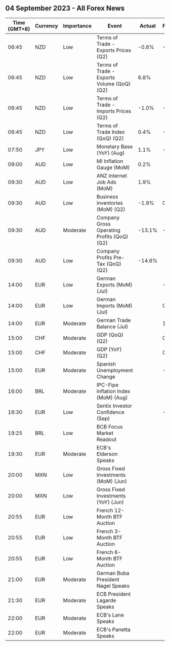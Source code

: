 ## 04 September 2023 - All Forex News

| Time (GMT+8) | Currency | Importance | Event | Actual | Forecast | Previous |
|------|----------|------------|-------|--------|----------|----------|
| 06:45 | NZD | Low | Terms of Trade - Exports Prices (Q2) | -0.6% | -2.1% | -6.9% |
| 06:45 | NZD | Low | Terms of Trade - Exports Volume (QoQ) (Q2) | 6.8% |  | 1.0% |
| 06:45 | NZD | Low | Terms of Trade - Imports Prices (Q2) | -1.0% | -1.4% | -5.5% |
| 06:45 | NZD | Low | Terms of Trade Index (QoQ) (Q2) | 0.4% | -1.3% | -1.5% |
| 07:50 | JPY | Low | Monetary Base (YoY) (Aug) | 1.1% | -0.7% | -1.4% |
| 09:00 | AUD | Low | MI Inflation Gauge (MoM) | 0.2% |  | 0.8% |
| 09:30 | AUD | Low | ANZ Internet Job Ads (MoM) | 1.9% |  | 0.7% |
| 09:30 | AUD | Low | Business inventories (MoM) (Q2) | -1.9% | 0.9% | 1.2% |
| 09:30 | AUD | Moderate | Company Gross Operating Profits (QoQ) (Q2) | -13.1% | -1.9% | 1.3% |
| 09:30 | AUD | Low | Company Profits Pre-Tax (QoQ) (Q2) | -14.6% |  | -7.5% |
| 14:00 | EUR | Low | German Exports (MoM) (Jul) |  | -1.5% | 0.1% |
| 14:00 | EUR | Low | German Imports (MoM) (Jul) |  | 0.5% | -3.4% |
| 14:00 | EUR | Moderate | German Trade Balance (Jul) |  | 18.0B | 18.7B |
| 15:00 | CHF | Moderate | GDP (QoQ) (Q2) |  | 0.1% | 0.3% |
| 15:00 | CHF | Moderate | GDP (YoY) (Q2) |  | 0.5% | 0.6% |
| 15:00 | EUR | Moderate | Spanish Unemployment Change |  | -21.3K | -11.0K |
| 16:00 | BRL | Moderate | IPC-Fipe Inflation Index (MoM) (Aug) |  |  | -0.14% |
| 16:30 | EUR | Low | Sentix Investor Confidence (Sep) |  | -19.6 | -18.9 |
| 19:25 | BRL | Low | BCB Focus Market Readout |  |  |  |
| 19:30 | EUR | Moderate | ECB's Elderson Speaks |  |  |  |
| 20:00 | MXN | Low | Gross Fixed Investments (MoM) (Jun) |  |  | 4.50% |
| 20:00 | MXN | Low | Gross Fixed Investments (YoY) (Jun) |  |  | 17.40% |
| 20:55 | EUR | Low | French 12-Month BTF Auction |  |  | 3.631% |
| 20:55 | EUR | Low | French 3-Month BTF Auction |  |  | 3.664% |
| 20:55 | EUR | Low | French 6-Month BTF Auction |  |  | 3.671% |
| 21:00 | EUR | Moderate | German Buba President Nagel Speaks |  |  |  |
| 21:30 | EUR | Moderate | ECB President Lagarde Speaks |  |  |  |
| 22:00 | EUR | Moderate | ECB's Lane Speaks |  |  |  |
| 22:00 | EUR | Moderate | ECB's Panetta Speaks |  |  |  |
